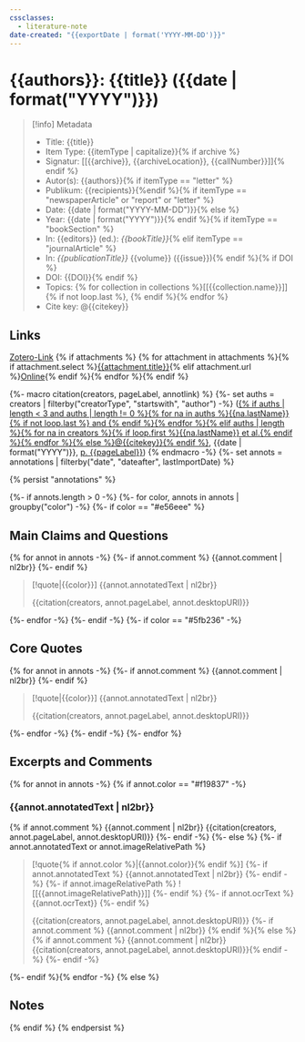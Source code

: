 ```yaml
---
cssclasses:
  - literature-note
date-created: "{{exportDate | format('YYYY-MM-DD')}}"
---
```

# {{authors}}: {{title}} ({{date | format("YYYY")}})

>[!info] Metadata
>
>* Title: {{title}}
>* Item Type: {{itemType | capitalize}}{% if archive %}
>* Signatur: [[{{archive}}, {{archiveLocation}}, {{callNumber}}]]{% endif %}
>* Autor(s): {{authors}}{% if itemType == "letter" %}
>* Publikum: {{recipients}}{%endif %}{% if itemType == "newspaperArticle" or "report" or "letter" %}
>* Date: {{date | format("YYYY-MM-DD")}}{% else %}
>* Year: {{date | format("YYYY")}}{% endif %}{% if itemType == "bookSection" %}
>* In: {{editors}} (ed.): *{{bookTitle}}*{% elif itemType == "journalArticle" %}
>* In: *{{publicationTitle}}* {{volume}} ({{issue}}){% endif %}{% if DOI %}
>* DOI: {{DOI}}{% endif %}
>* Topics: {% for collection in collections %}[[{{collection.name}}]]{% if not loop.last %}, {% endif %}{% endfor %}
>* Cite key: @{{citekey}}

## Links
[Zotero-Link]({{select}})
{% if attachments %}
{% for attachment in attachments %}{% if attachment.select %}[{{attachment.title}}]({{attachment.select}}){% elif attachment.url %}[Online]({{attachment.url}}){% endif %}{% endfor %}{% endif %}

{%- macro citation(creators, pageLabel, annotlink) %}
{%- set auths = creators | filterby("creatorType", "startswith", "author") -%}
([{% if auths | length < 3 and auths | length != 0 %}{% for na in auths %}{{na.lastName}}{% if not loop.last %} and {% endif %}{% endfor %}{% elif auths | length %}{% for na in creators %}{% if loop.first %}{{na.lastName}} et al.{% endif %}{% endfor %}{% else %}@{{citekey}}{% endif %}](@{{citekey}}), {{date | format("YYYY")}}, [p. {{pageLabel}}]({{annotlink}}))
{% endmacro -%}
{%- set annots = annotations | filterby("date", "dateafter", lastImportDate) %}

{% persist "annotations" %}

{%- if annots.length > 0 -%}
{%- for color, annots in annots | groupby("color") -%}
{%- if color == "#e56eee" %}
## Main Claims and Questions
{% for annot in annots -%}
{%- if annot.comment %}
{{annot.comment | nl2br}}
{%- endif %}
> [!quote|{{color}}]
> {{annot.annotatedText | nl2br}}
>
>{{citation(creators, annot.pageLabel, annot.desktopURI)}}

{%- endfor -%}
{%- endif -%}
{%- if color == "#5fb236" -%}
## Core Quotes
{% for annot in annots -%}
{%- if annot.comment %}
{{annot.comment | nl2br}}
{%- endif %}
> [!quote|{{color}}]
> {{annot.annotatedText | nl2br}}
>
>{{citation(creators, annot.pageLabel, annot.desktopURI)}}

{%- endfor -%}
{%- endif -%}
{%- endfor %}
## Excerpts and Comments
{% for annot in annots -%}
{% if annot.color == "#f19837" -%}
### {{annot.annotatedText | nl2br}}
{% if annot.comment %}
{{annot.comment | nl2br}} {{citation(creators, annot.pageLabel, annot.desktopURI)}}
{%- endif -%}
{%- else %}
{%- if annot.annotatedText or annot.imageRelativePath %}
> [!quote{% if annot.color %}|{{annot.color}}{% endif %}]
{%- if annot.annotatedText %}
> {{annot.annotatedText | nl2br}}
{%- endif -%}
{%- if annot.imageRelativePath %}
> ![[{{annot.imageRelativePath}}]]
{%- endif %}
{%- if annot.ocrText %}
> {{annot.ocrText}}
{%- endif %}
>
> {{citation(creators, annot.pageLabel, annot.desktopURI)}}
{%- if annot.comment %}
{{annot.comment | nl2br}}
{% endif %}{% else %}{% if annot.comment %}
{{annot.comment | nl2br}} {{citation(creators, annot.pageLabel, annot.desktopURI)}}{% endif -%}
{%- endif -%}

{%- endif %}{% endfor -%}
{% else %}
## Notes
{% endif %}
{% endpersist %}